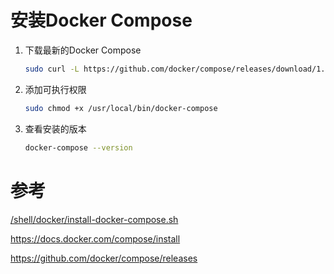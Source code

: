 # 安装Docker Compose

1. 下载最新的Docker Compose
    ```sh
    sudo curl -L https://github.com/docker/compose/releases/download/1.24.0/docker-compose-$(uname -s)-$(uname -m) -o /usr/local/bin/docker-compose
    ```
2. 添加可执行权限
    ```sh
    sudo chmod +x /usr/local/bin/docker-compose
    ```
3. 查看安装的版本
    ```sh
    docker-compose --version
    ```

# 参考

[/shell/docker/install-docker-compose.sh]

https://docs.docker.com/compose/install

https://github.com/docker/compose/releases

[/shell/docker/install-docker-compose.sh]:../shell/docker/install-docker-compose.sh